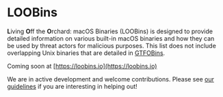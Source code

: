 # LOOBins
**L**iving **O**ff the **O**rchard: macOS Binaries (LOOBins) is designed to provide detailed information on various built-in macOS binaries and how they can be used by threat actors for malicious purposes. This list does not include overlapping Unix binaries that are detailed in [GTFOBins](https://gtfobins.github.io).

Coming soon at [https://loobins.io](https://loobins.io)

We are in active development and welcome contributions. Please see [our guidelines](https://github.com/infosecB/LOOBins/blob/main/CONTRIBUTING.md) if you are interesting in helping out!

